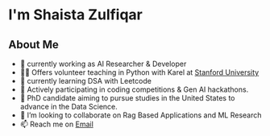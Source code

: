 <h1>I'm Shaista Zulfiqar</h1>

<h2>About Me</h2>

- 🔭 currently working as AI Researcher & Developer
- 👨‍🏫 Offers volunteer teaching in Python with Karel at <a href="https://www.linkedin.com/feed/update/urn:li:activity:7186485415325876225/">Stanford University</a>
- 🌱 currently learning DSA with Leetcode
- 🌱 Actively participating in coding competitions & Gen AI hackathons.
- 🌱 PhD candidate aiming to pursue studies in the United States to advance in the Data Science.
- 👯 I’m looking to collaborate on Rag Based Applications and ML Research
- 📫 Reach me on <a href="shaistazulfiqar61@gmail.com">Email</a>

 
